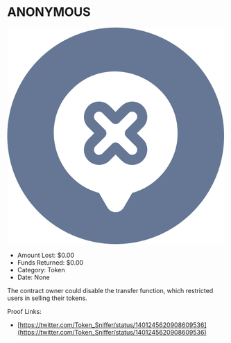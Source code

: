 # ANONYMOUS
![ANONYMOUS](/rektimages/ANONYMOUS.png)
- Amount Lost: $0.00
- Funds Returned: $0.00
- Category: Token
- Date: None

The contract owner could disable the transfer function, which restricted users in selling their tokens.


Proof Links:
- [https://twitter.com/Token_Sniffer/status/1401245620908609536](https://twitter.com/Token_Sniffer/status/1401245620908609536)


